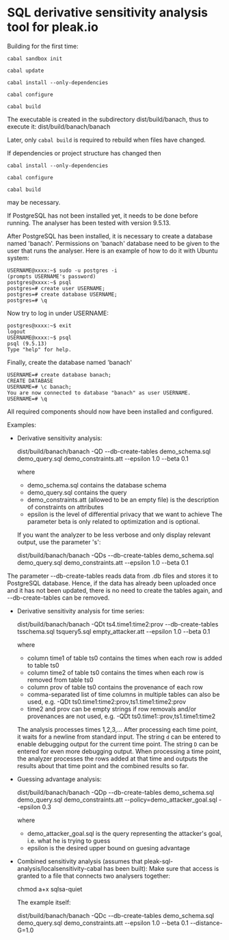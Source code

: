 # SQL derivative sensitivity analysis tool for pleak.io

Building for the first time:

`cabal sandbox init`

`cabal update`

`cabal install --only-dependencies`

`cabal configure`

`cabal build`

The executable is created in the subdirectory dist/build/banach, thus to execute it:
    dist/build/banach/banach

Later, only 
`cabal build`
is required to rebuild when files have changed.

If dependencies or project structure has changed then

`cabal install --only-dependencies`

`cabal configure`

`cabal build`

may be necessary.


If PostgreSQL has not been installed yet, it needs to be done before running. The analyser has been tested with version 9.5.13.

After PostgreSQL has been installed, it is necessary to create a database named 'banach'.
Permissions on 'banach' database need to be given to the user that runs the analyser.
Here is an example of how to do it with Ubuntu system:

    USERNAME@xxxx:~$ sudo -u postgres -i
    (prompts USERNAME's password)
    postgres@xxxx:~$ psql
    postgres=# create user USERNAME;
    postgres=# create database USERNAME;
    postgres=# \q

Now try to log in under USERNAME:

    postgres@xxxx:~$ exit
    logout
    USERNAME@xxxx:~$ psql
    psql (9.5.13)
    Type "help" for help.

Finally, create the database named 'banach'

    USERNAME=# create database banach;
    CREATE DATABASE
    USERNAME=# \c banach;
    You are now connected to database "banach" as user USERNAME.
    USERNAME=# \q

All required components should now have been installed and configured.

Examples:

 * Derivative sensitivity analysis:

      dist/build/banach/banach -QD --db-create-tables demo_schema.sql demo_query.sql demo_constraints.att --epsilon 1.0 --beta 0.1

   where
    - demo_schema.sql contains the database schema
    - demo_query.sql contains the query
    - demo_constraints.att (allowed to be an empty file) is the description of constraints on attributes
    - epsilon is the level of differential privacy that we want to achieve
    The parameter beta is only related to optimization and is optional.

    If you want the analyzer to be less verbose and only display relevant output, use the parameter 's':

      dist/build/banach/banach -QDs --db-create-tables demo_schema.sql demo_query.sql demo_constraints.att --epsilon 1.0 --beta 0.1

The parameter --db-create-tables reads data from .db files and stores it to PostgreSQL database. Hence, if the data has already been uploaded once and it has not been updated, there is no need to create the tables again, and --db-create-tables can be removed.

 * Derivative sensitivity analysis for time series:

      dist/build/banach/banach -QDt ts4.time1:time2:prov --db-create-tables tsschema.sql tsquery5.sql empty_attacker.att --epsilon 1.0 --beta 0.1

   where
   - column time1 of table ts0 contains the times when each row is added to table ts0
   - column time2 of table ts0 contains the times when each row is removed from table ts0
   - column prov of table ts0 contains the provenance of each row
   - comma-separated list of time columns in multiple tables can also be used, e.g. -QDt ts0.time1:time2:prov,ts1.time1:time2:prov
   - time2 and prov can be empty strings if row removals and/or provenances are not used, e.g. -QDt ts0.time1::prov,ts1.time1:time2

   The analysis processes times 1,2,3,...
   After processing each time point, it waits for a newline from standard input.
   The string `d` can be entered to enable debugging output for the current time point.
   The string `D` can be entered for even more debugging output.
   When processing a time point, the analyzer processes the rows added at that time and outputs the results about
   that time point and the combined results so far.

 * Guessing advantage analysis:

     dist/build/banach/banach -QDp --db-create-tables demo_schema.sql demo_query.sql demo_constraints.att --policy=demo_attacker_goal.sql --epsilon 0.3

   where
   - demo_attacker_goal.sql is the query representing the attacker's goal, i.e. what he is trying to guess
   - epsilon is the desired upper bound on guesing advantage

 * Combined sensitivity analysis (assumes that pleak-sql-analysis/localsensitivity-cabal has been built):
   Make sure that access is granted to a file that connects two analysers together:

     chmod a+x sqlsa-quiet

   The example itself:

     dist/build/banach/banach -QDc --db-create-tables demo_schema.sql demo_query.sql demo_constraints.att --epsilon 1.0 --beta 0.1 --distance-G=1.0

